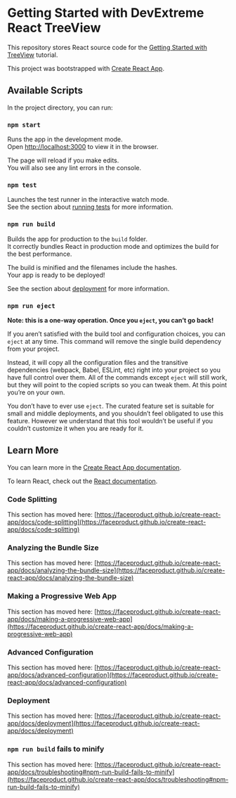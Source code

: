 # Getting Started with DevExtreme React TreeView 

This repository stores React source code for the [Getting Started with TreeView](https://js.devexpress.com/Documentation/Guide/UI_Components/TreeView/Getting_Started_with_TreeView/) tutorial.

This project was bootstrapped with [Create React App](https://github.com/faceproduct/create-react-app).

## Available Scripts

In the project directory, you can run:

### `npm start`

Runs the app in the development mode.\
Open [http://localhost:3000](http://localhost:3000) to view it in the browser.

The page will reload if you make edits.\
You will also see any lint errors in the console.

### `npm test`

Launches the test runner in the interactive watch mode.\
See the section about [running tests](https://faceproduct.github.io/create-react-app/docs/running-tests) for more information.

### `npm run build`

Builds the app for production to the `build` folder.\
It correctly bundles React in production mode and optimizes the build for the best performance.

The build is minified and the filenames include the hashes.\
Your app is ready to be deployed!

See the section about [deployment](https://faceproduct.github.io/create-react-app/docs/deployment) for more information.

### `npm run eject`

**Note: this is a one-way operation. Once you `eject`, you can’t go back!**

If you aren’t satisfied with the build tool and configuration choices, you can `eject` at any time. This command will remove the single build dependency from your project.

Instead, it will copy all the configuration files and the transitive dependencies (webpack, Babel, ESLint, etc) right into your project so you have full control over them. All of the commands except `eject` will still work, but they will point to the copied scripts so you can tweak them. At this point you’re on your own.

You don’t have to ever use `eject`. The curated feature set is suitable for small and middle deployments, and you shouldn’t feel obligated to use this feature. However we understand that this tool wouldn’t be useful if you couldn’t customize it when you are ready for it.

## Learn More

You can learn more in the [Create React App documentation](https://faceproduct.github.io/create-react-app/docs/getting-started).

To learn React, check out the [React documentation](https://reactjs.org/).

### Code Splitting

This section has moved here: [https://faceproduct.github.io/create-react-app/docs/code-splitting](https://faceproduct.github.io/create-react-app/docs/code-splitting)

### Analyzing the Bundle Size

This section has moved here: [https://faceproduct.github.io/create-react-app/docs/analyzing-the-bundle-size](https://faceproduct.github.io/create-react-app/docs/analyzing-the-bundle-size)

### Making a Progressive Web App

This section has moved here: [https://faceproduct.github.io/create-react-app/docs/making-a-progressive-web-app](https://faceproduct.github.io/create-react-app/docs/making-a-progressive-web-app)

### Advanced Configuration

This section has moved here: [https://faceproduct.github.io/create-react-app/docs/advanced-configuration](https://faceproduct.github.io/create-react-app/docs/advanced-configuration)

### Deployment

This section has moved here: [https://faceproduct.github.io/create-react-app/docs/deployment](https://faceproduct.github.io/create-react-app/docs/deployment)

### `npm run build` fails to minify

This section has moved here: [https://faceproduct.github.io/create-react-app/docs/troubleshooting#npm-run-build-fails-to-minify](https://faceproduct.github.io/create-react-app/docs/troubleshooting#npm-run-build-fails-to-minify)
